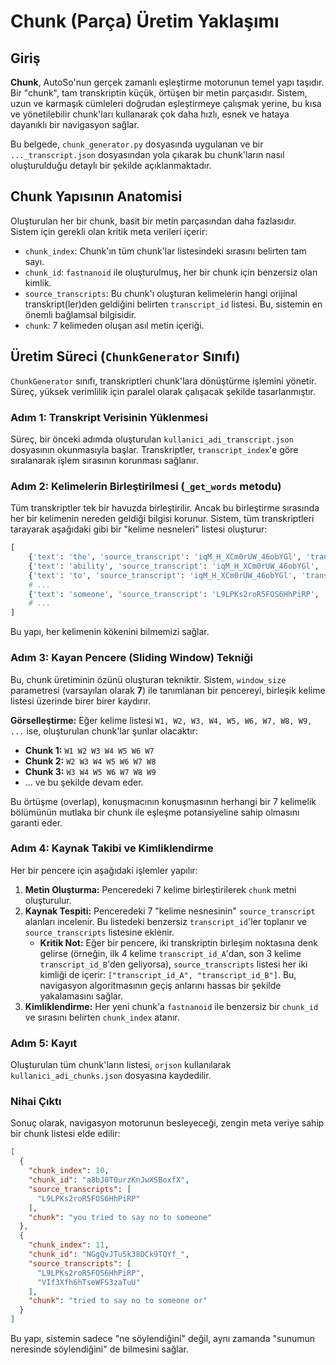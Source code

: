 # Chunk (Parça) Üretim Yaklaşımı

## Giriş

**Chunk**, AutoSo'nun gerçek zamanlı eşleştirme motorunun temel yapı taşıdır. Bir "chunk", tam transkriptin küçük, örtüşen bir metin parçasıdır. Sistem, uzun ve karmaşık cümleleri doğrudan eşleştirmeye çalışmak yerine, bu kısa ve yönetilebilir chunk'ları kullanarak çok daha hızlı, esnek ve hataya dayanıklı bir navigasyon sağlar.

Bu belgede, `chunk_generator.py` dosyasında uygulanan ve bir `..._transcript.json` dosyasından yola çıkarak bu chunk'ların nasıl oluşturulduğu detaylı bir şekilde açıklanmaktadır.

## Chunk Yapısının Anatomisi

Oluşturulan her bir chunk, basit bir metin parçasından daha fazlasıdır. Sistem için gerekli olan kritik meta verileri içerir:

-   `chunk_index`: Chunk'ın tüm chunk'lar listesindeki sırasını belirten tam sayı.
-   `chunk_id`: `fastnanoid` ile oluşturulmuş, her bir chunk için benzersiz olan kimlik.
-   `source_transcripts`: Bu chunk'ı oluşturan kelimelerin hangi orijinal transkript(ler)den geldiğini belirten `transcript_id` listesi. Bu, sistemin en önemli bağlamsal bilgisidir.
-   `chunk`: 7 kelimeden oluşan asıl metin içeriği.

## Üretim Süreci (`ChunkGenerator` Sınıfı)

`ChunkGenerator` sınıfı, transkriptleri chunk'lara dönüştürme işlemini yönetir. Süreç, yüksek verimlilik için paralel olarak çalışacak şekilde tasarlanmıştır.

### Adım 1: Transkript Verisinin Yüklenmesi

Süreç, bir önceki adımda oluşturulan `kullanici_adi_transcript.json` dosyasının okunmasıyla başlar. Transkriptler, `transcript_index`'e göre sıralanarak işlem sırasının korunması sağlanır.

### Adım 2: Kelimelerin Birleştirilmesi (`_get_words` metodu)

Tüm transkriptler tek bir havuzda birleştirilir. Ancak bu birleştirme sırasında her bir kelimenin nereden geldiği bilgisi korunur. Sistem, tüm transkriptleri tarayarak aşağıdaki gibi bir "kelime nesneleri" listesi oluşturur:

```python
[
    {'text': 'the', 'source_transcript': 'iqM_H_XCm0rUW_46obYGl', 'transcript_index': 0},
    {'text': 'ability', 'source_transcript': 'iqM_H_XCm0rUW_46obYGl', 'transcript_index': 0},
    {'text': 'to', 'source_transcript': 'iqM_H_XCm0rUW_46obYGl', 'transcript_index': 0},
    # ...
    {'text': 'someone', 'source_transcript': 'L9LPKs2roR5FOS6HhPiRP', 'transcript_index': 1},
    # ...
]
```
Bu yapı, her kelimenin kökenini bilmemizi sağlar.

### Adım 3: Kayan Pencere (Sliding Window) Tekniği

Bu, chunk üretiminin özünü oluşturan tekniktir. Sistem, `window_size` parametresi (varsayılan olarak **7**) ile tanımlanan bir pencereyi, birleşik kelime listesi üzerinde birer birer kaydırır.

**Görselleştirme:**
Eğer kelime listesi `W1, W2, W3, W4, W5, W6, W7, W8, W9, ...` ise, oluşturulan chunk'lar şunlar olacaktır:
-   **Chunk 1:** `W1 W2 W3 W4 W5 W6 W7`
-   **Chunk 2:** `W2 W3 W4 W5 W6 W7 W8`
-   **Chunk 3:** `W3 W4 W5 W6 W7 W8 W9`
-   ... ve bu şekilde devam eder.

Bu örtüşme (overlap), konuşmacının konuşmasının herhangi bir 7 kelimelik bölümünün mutlaka bir chunk ile eşleşme potansiyeline sahip olmasını garanti eder.

### Adım 4: Kaynak Takibi ve Kimliklendirme

Her bir pencere için aşağıdaki işlemler yapılır:

1.  **Metin Oluşturma:** Penceredeki 7 kelime birleştirilerek `chunk` metni oluşturulur.
2.  **Kaynak Tespiti:** Penceredeki 7 "kelime nesnesinin" `source_transcript` alanları incelenir. Bu listedeki benzersiz `transcript_id`'ler toplanır ve `source_transcripts` listesine eklenir.
    -   **Kritik Not:** Eğer bir pencere, iki transkriptin birleşim noktasına denk gelirse (örneğin, ilk 4 kelime `transcript_id_A`'dan, son 3 kelime `transcript_id_B`'den geliyorsa), `source_transcripts` listesi her iki kimliği de içerir: `["transcript_id_A", "transcript_id_B"]`. Bu, navigasyon algoritmasının geçiş anlarını hassas bir şekilde yakalamasını sağlar.
3.  **Kimliklendirme:** Her yeni chunk'a `fastnanoid` ile benzersiz bir `chunk_id` ve sırasını belirten `chunk_index` atanır.

### Adım 5: Kayıt

Oluşturulan tüm chunk'ların listesi, `orjson` kullanılarak `kullanici_adi_chunks.json` dosyasına kaydedilir.

### Nihai Çıktı

Sonuç olarak, navigasyon motorunun besleyeceği, zengin meta veriye sahip bir chunk listesi elde edilir:
```json
[
  {
    "chunk_index": 10,
    "chunk_id": "a8bJ0T0urzKnJwXSBoxfX",
    "source_transcripts": [
      "L9LPKs2roR5FOS6HhPiRP"
    ],
    "chunk": "you tried to say no to someone"
  },
  {
    "chunk_index": 11,
    "chunk_id": "NGgQvJTu5k38DCk9TQYf_",
    "source_transcripts": [
      "L9LPKs2roR5FOS6HhPiRP",
      "VIf3Xfh6hTseWFS3zaTuU"
    ],
    "chunk": "tried to say no to someone or"
  }
]
```
Bu yapı, sistemin sadece "ne söylendiğini" değil, aynı zamanda "sunumun neresinde söylendiğini" de bilmesini sağlar.